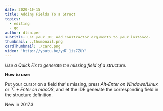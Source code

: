 ```yaml
---
date: 2020-10-15
title: Adding Fields To a Struct
topics:
  - editing
  - go
author: dlsniper
subtitle: Let your IDE add constructor arguments to your instance.
thumbnail: ./thumbnail.png
cardThumbnail: ./card.png
video: 'https://youtu.be/yd7_1iz7ZUY'
---
```

*Use a Quick Fix to generate the missing field of a structure.*

**How to use:**

Put your cursor on a field that's missing, press *Alt-Enter on Windows/Linux*
or *⌥ + Enter on macOS*, and let the IDE generate the corresponding field in
the structure definition.

<span class="tag is-rounded">New in 2017.3</span>
